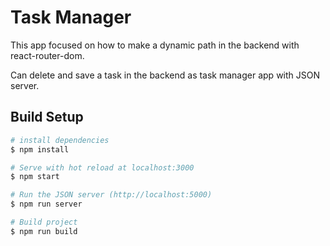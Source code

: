 # Task Manager

This app focused on how to make a dynamic path in the backend with react-router-dom.

Can delete and save a task in the backend as task manager app with JSON server.

## Build Setup
```bash
# install dependencies
$ npm install

# Serve with hot reload at localhost:3000
$ npm start

# Run the JSON server (http://localhost:5000)
$ npm run server

# Build project
$ npm run build

```

